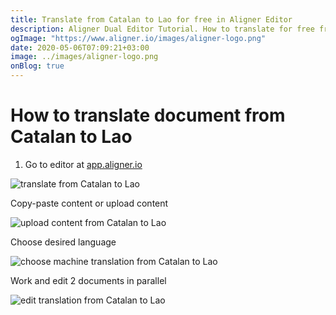 ```yaml
---
title: Translate from Catalan to Lao for free in Aligner Editor
description: Aligner Dual Editor Tutorial. How to translate for free from Catalan to Lao. Aligner is multilingual document management platform. 
ogImage: "https://www.aligner.io/images/aligner-logo.png"
date: 2020-05-06T07:09:21+03:00
image: ../images/aligner-logo.png
onBlog: true
---
```


# How to translate document from Catalan to Lao

1. Go to editor at [app.aligner.io](https://app.aligner.io "Aligner App web page")

![translate from Catalan to Lao](../aligner-blank-editor.png "translate from Catalan to Lao")

Copy-paste content or upload content

![upload content from Catalan to Lao](../aligner-uploaded-document.png "upload content from Catalan to Lao")

Choose desired language

![choose machine translation from Catalan to Lao](../aligner-language-dropdown.png "choose machine translation from Catalan to Lao")

Work and edit 2 documents in parallel

![edit translation from Catalan to Lao](../aligner-double-sitded-editor.png "edit translation from Catalan to Lao")

